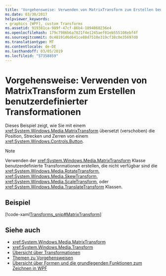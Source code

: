 ```yaml
---
title: 'Vorgehensweise: Verwenden von MatrixTransform zum Erstellen benutzerdefinierter Transformationen'
ms.date: 03/30/2017
helpviewer_keywords:
- graphics [WPF], custom Transforms
ms.assetid: 919381ca-989f-47cf-86b4-1094060236e4
ms.openlocfilehash: 179c7986b6a7021f4e1245aef01eb555108ebf4f
ms.sourcegitcommit: 0c48191d6d641ce88d7510e319cf38c0e35697d0
ms.translationtype: MT
ms.contentlocale: de-DE
ms.lasthandoff: 03/05/2019
ms.locfileid: "57358859"
---
```

# <a name="how-to-use-a-matrixtransform-to-create-custom-transforms"></a>Vorgehensweise: Verwenden von MatrixTransform zum Erstellen benutzerdefinierter Transformationen
Dieses Beispiel zeigt, wie Sie mit einem <xref:System.Windows.Media.MatrixTransform> übersetzt (verschoben) die Position, Strecken und Zerren von einem <xref:System.Windows.Controls.Button>.  
  
> [!NOTE]
>  Verwenden der <xref:System.Windows.Media.MatrixTransform> Klasse benutzerdefinierte Transformationen erstellen, die nicht verfügbar sind die <xref:System.Windows.Media.RotateTransform>, <xref:System.Windows.Media.SkewTransform>, <xref:System.Windows.Media.ScaleTransform>, oder <xref:System.Windows.Media.TranslateTransform> Klassen.  
  
## <a name="example"></a>Beispiel  
 [!code-xaml[Transforms_snip#MatrixTransform](~/samples/snippets/csharp/VS_Snippets_Wpf/Transforms_snip/CS/MatrixTransformExample.xaml#matrixtransform)]  
  
## <a name="see-also"></a>Siehe auch
- <xref:System.Windows.Media.MatrixTransform>
- <xref:System.Windows.Media.Transform>
- [Übersicht über Transformationen](transforms-overview.md)
- [Themen zu Vorgehensweisen](transformations-how-to-topics.md)
- [Übersicht über Formen und die grundlegenden Funktionen zum Zeichnen in WPF](shapes-and-basic-drawing-in-wpf-overview.md)

